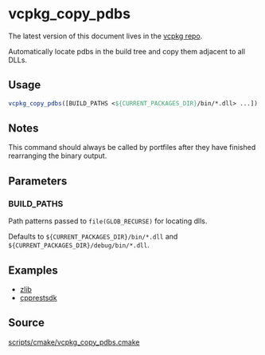 # vcpkg_copy_pdbs

The latest version of this document lives in the [vcpkg repo](https://github.com/Microsoft/vcpkg/blob/master/maintainers/vcpkg_copy_pdbs.md).

Automatically locate pdbs in the build tree and copy them adjacent to all DLLs.

## Usage
```cmake
vcpkg_copy_pdbs([BUILD_PATHS <${CURRENT_PACKAGES_DIR}/bin/*.dll> ...])
```

## Notes
This command should always be called by portfiles after they have finished rearranging the binary output.

## Parameters
### BUILD_PATHS
Path patterns passed to `file(GLOB_RECURSE)` for locating dlls.

Defaults to `${CURRENT_PACKAGES_DIR}/bin/*.dll` and `${CURRENT_PACKAGES_DIR}/debug/bin/*.dll`.

## Examples

* [zlib](https://github.com/Microsoft/vcpkg/blob/master/ports/zlib/portfile.cmake)
* [cpprestsdk](https://github.com/Microsoft/vcpkg/blob/master/ports/cpprestsdk/portfile.cmake)

## Source
[scripts/cmake/vcpkg\_copy\_pdbs.cmake](https://github.com/Microsoft/vcpkg/blob/master/scripts/cmake/vcpkg_copy_pdbs.cmake)

